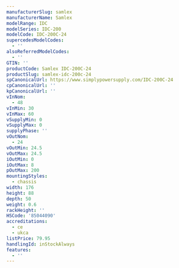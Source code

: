 ```yaml
---
manufacturerSlug: samlex
manufacturerName: Samlex
modelRange: IDC
modelSeries: IDC-200
modelCode: IDC-200C-24
supercedesModelCodes:
  - ''
alsoReferredModelCodes:
  - ''
GTIN: ''
productCode: Samlex IDC-200C-24
productSlug: samlex-idc-200c-24
spCanonicalUrl: https://www.simplypowersupply.com/IDC-200C-24
cpCanonicalUrl: ''
kpCanonicalUrl: ''
vInNom:
  - 48
vInMin: 30
vInMax: 60
vSupplyMin: 0
vSupplyMax: 0
supplyPhase: ''
vOutNom:
  - 24
vOutMin: 24.5
vOutMax: 24.5
iOutMin: 0
iOutMax: 8
pOutMax: 200
mountingStyles:
  - chassis
width: 176
height: 88
depth: 50
weight: 0.6
rackHeight: ''
HSCode: '85044090'
accreditations:
  - ce
  - ukca
listPrice: 79.95
handlingId: inStockAlways
features:
  - ''
---
```

